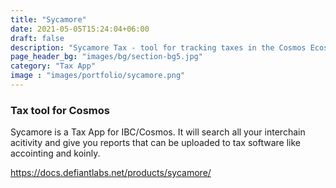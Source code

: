 ```yaml
---
title: "Sycamore"
date: 2021-05-05T15:24:04+06:00
draft: false
description: "Sycamore Tax - tool for tracking taxes in the Cosmos Ecosystem"
page_header_bg: "images/bg/section-bg5.jpg"
category: "Tax App"
image : "images/portfolio/sycamore.png"
---
```



### Tax tool for Cosmos

Sycamore is a Tax App for IBC/Cosmos. It will search all your interchain acitivity and give you reports that can be uploaded to tax software like accointing and koinly. 

https://docs.defiantlabs.net/products/sycamore/